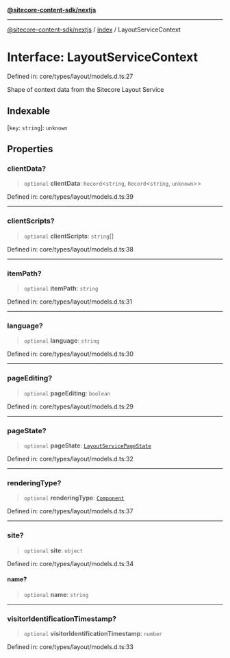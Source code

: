 [**@sitecore-content-sdk/nextjs**](../../README.md)

***

[@sitecore-content-sdk/nextjs](../../README.md) / [index](../README.md) / LayoutServiceContext

# Interface: LayoutServiceContext

Defined in: core/types/layout/models.d.ts:27

Shape of context data from the Sitecore Layout Service

## Indexable

\[`key`: `string`\]: `unknown`

## Properties

### clientData?

> `optional` **clientData**: `Record`\<`string`, `Record`\<`string`, `unknown`\>\>

Defined in: core/types/layout/models.d.ts:39

***

### clientScripts?

> `optional` **clientScripts**: `string`[]

Defined in: core/types/layout/models.d.ts:38

***

### itemPath?

> `optional` **itemPath**: `string`

Defined in: core/types/layout/models.d.ts:31

***

### language?

> `optional` **language**: `string`

Defined in: core/types/layout/models.d.ts:30

***

### pageEditing?

> `optional` **pageEditing**: `boolean`

Defined in: core/types/layout/models.d.ts:29

***

### pageState?

> `optional` **pageState**: [`LayoutServicePageState`](../enumerations/LayoutServicePageState.md)

Defined in: core/types/layout/models.d.ts:32

***

### renderingType?

> `optional` **renderingType**: [`Component`](../enumerations/RenderingType.md#component)

Defined in: core/types/layout/models.d.ts:37

***

### site?

> `optional` **site**: `object`

Defined in: core/types/layout/models.d.ts:34

#### name?

> `optional` **name**: `string`

***

### visitorIdentificationTimestamp?

> `optional` **visitorIdentificationTimestamp**: `number`

Defined in: core/types/layout/models.d.ts:33
